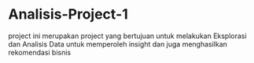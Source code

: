 # Analisis-Project-1

project ini merupakan project yang bertujuan untuk melakukan Eksplorasi dan Analisis Data untuk memperoleh insight dan juga menghasilkan rekomendasi bisnis
